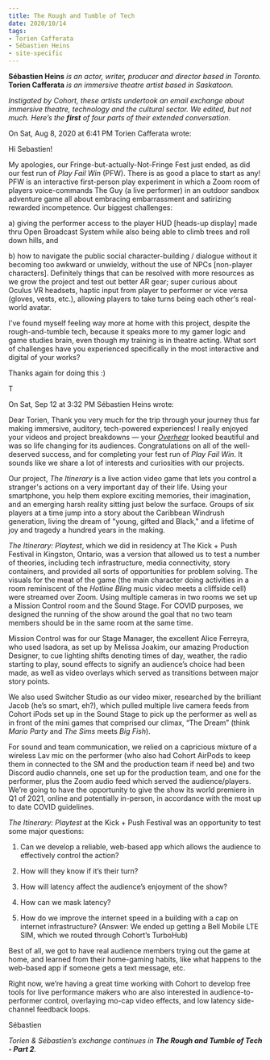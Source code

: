 ```yaml
---
title: The Rough and Tumble of Tech 
date: 2020/10/14 
tags:
- Torien Cafferata
- Sébastien Heins
- site-specific
---
```



**Sébastien Heins** *is an actor, writer, producer and director based in Toronto.* <br>**Torien Cafferata** *is an immersive theatre artist based in Saskatoon.* 

*Instigated by Cohort, these artists undertook an email exchange about immersive theatre, technology and the cultural sector.  We edited, but not much. Here’s the **first** of four parts of their extended conversation.*

On Sat, Aug 8, 2020 at 6:41 PM Torien Cafferata wrote:

Hi Sebastien! 

My apologies, our Fringe-but-actually-Not-Fringe Fest just ended, as did our fest run of *Play Fail Win* (PFW). There is as good a place to start as any! PFW is an interactive first-person play experiment in which a Zoom room of players voice-commands The Guy (a live performer) in an outdoor sandbox adventure game all about embracing embarrassment and satirizing rewarded incompetence. Our biggest challenges: 
 
a) giving the performer access to the player HUD [heads-up display] made thru Open Broadcast System while also being able to climb trees and roll down hills, and 

b) how to navigate the public social character-building / dialogue without it becoming too awkward or unwieldy, without the use of NPCs [non-player characters]. Definitely things that can be resolved with more resources as we grow the project and test out better AR gear; super curious about Oculus VR headsets, haptic input from player to performer or vice versa (gloves, vests, etc.), allowing players to take turns being each other's real-world avatar. 
 
I've found myself feeling way more at home with this project, despite the rough-and-tumble tech, because it speaks more to my gamer logic and game studies brain, even though my training is in theatre acting. What sort of challenges have you experienced specifically in the most interactive and digital of your works?
 
Thanks again for doing this :) 
 
T
 
On Sat, Sep 12 at 3:32 PM Sébastien Heins wrote:

Dear Torien,
Thank you very much for the trip through your journey thus far making immersive, auditory, tech-powered experiences! I really enjoyed your videos and project breakdowns — your [*Overhear*]([https://vimeo.com/273055640]) looked beautiful and was so life changing for its audiences. Congratulations on all of the well-deserved success, and for completing your fest run of *Play Fail Win*. It sounds like we share a lot of interests and curiosities with our projects. 
 
Our project, *The Itinerary* is a live action video game that lets you control a stranger's actions on a very important day of their life. Using your smartphone, you help them explore exciting memories, their imagination, and an emerging harsh reality sitting just below the surface. Groups of six players at a time jump into a story about the Caribbean Windrush generation, living the dream of "young, gifted and Black," and a lifetime of joy and tragedy a hundred years in the making. 

*The Itinerary: Playtest*, which we did in residency at The Kick + Push Festival in Kingston, Ontario, was a version that allowed us to test a number of theories, including tech infrastructure, media connectivity, story containers, and provided all sorts of opportunities for problem solving. The visuals for the meat of the game (the main character doing activities in a room reminiscent of the *Hotline Bling* music video meets a cliffside cell) were streamed over Zoom. Using multiple cameras in two rooms we set up a Mission Control room and the Sound Stage. For COVID purposes, we designed the running of the show around the goal that no two team members should be in the same room at the same time.
 
Mission Control was for our Stage Manager, the excellent Alice Ferreyra, who used Isadora, as set up by Melissa Joakim, our amazing Production Designer, to cue lighting shifts denoting times of day, weather, the radio starting to play, sound effects to signify an audience’s choice had been made, as well as video overlays which served as transitions between major story points. 
 
We also used Switcher Studio as our video mixer, researched by the brilliant Jacob (he’s so smart, eh?), which pulled multiple live camera feeds from Cohort iPods set up in the Sound Stage to pick up the performer as well as in front of the mini games that comprised our climax, “The Dream” (think *Mario Party* and *The Sims* meets *Big Fish*). 
 
For sound and team communication, we relied on a capricious mixture of a wireless Lav mic on the performer (who also had Cohort AirPods to keep them in connected to the SM and the production team if need be) and two Discord audio channels, one set up for the production team, and one for the performer, plus the Zoom audio feed which served the audience/players. We’re going to have the opportunity to give the show its world premiere in Q1 of 2021, online and potentially in-person, in accordance with the most up to date COVID guidelines.
 
*The Itinerary: Playtest* at the Kick + Push Festival was an opportunity to test some major questions: 

1. Can we develop a reliable, web-based app which allows the audience to effectively control the action? 

2. How will they know if it’s their turn? 

3. How will latency affect the audience’s enjoyment of the show? 

4. How can we mask latency? 

5. How do we improve the internet speed in a building with a cap on internet infrastructure? (Answer: We ended up getting a Bell Mobile LTE SIM, which we routed through Cohort’s TurboHub) 
 
Best of all, we got to have real audience members trying out the game at home, and learned from their home-gaming habits, like what happens to the web-based app if someone gets a text message, etc.


Right now, we’re having a great time working with Cohort to develop free tools for live performance makers who are also interested in audience-to-performer control, overlaying mo-cap video effects, and low latency side-channel feedback loops.


Sébastien
 
*Torien & Sébastien’s exchange continues in **The Rough and Tumble of Tech - Part 2**.*
 
